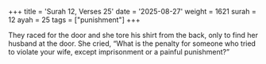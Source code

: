 +++
title = 'Surah 12, Verses 25'
date = '2025-08-27'
weight = 1621
surah = 12
ayah = 25
tags = ["punishment"]
+++

They raced for the door and she tore his shirt from the back, only to find her husband at the door. She cried, “What is the penalty for someone who tried to violate your wife, except imprisonment or a painful punishment?”